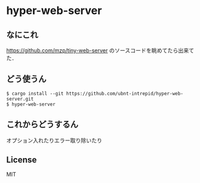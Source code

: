 # hyper-web-server

## なにこれ
https://github.com/mzp/tiny-web-server のソースコードを眺めてたら出来てた．

## どう使うん

```shell-session
$ cargo install --git https://github.com/ubnt-intrepid/hyper-web-server.git
$ hyper-web-server
```

## これからどうするん
オプション入れたりエラー取り除いたり

## License
MIT